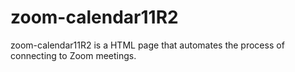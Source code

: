 # zoom-calendar11R2
zoom-calendar11R2 is a HTML page that automates the process of connecting to Zoom meetings.
